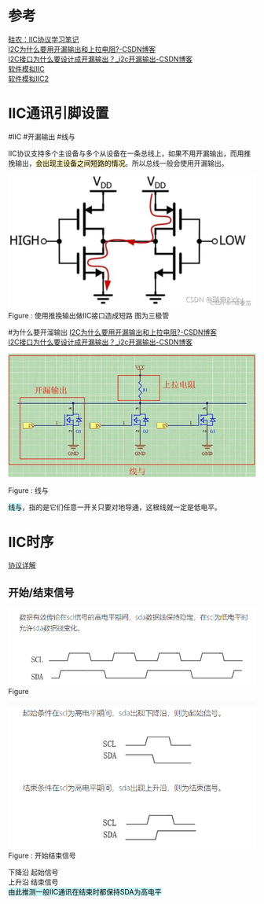 # 参考 

[硅农：IIC协议学习笔记](https://zhuanlan.zhihu.com/p/34674402)     
[I2C为什么要用开漏输出和上拉电阻?-CSDN博客](https://blog.csdn.net/HackEle/article/details/122572423)     
[I2C接口为什么要设计成开漏输出？\_i2c开漏输出-CSDN博客](https://blog.csdn.net/m0_65346989/article/details/130566260)    
[软件模拟IIC](https://blog.csdn.net/as480133937/article/details/105366932)   
[软件模拟IIC2](https://blog.csdn.net/as480133937/article/details/105366932)     

# IIC通讯引脚设置
#IIC  #开漏输出 #线与

IIC协议支持多个主设备与多个从设备在一条总线上，如果不用开漏输出，而用推挽输出，<mark style="background: #FFF3A3A6;">会出现主设备之间短路的情况</mark>。所以总线一般会使用开漏输出。

![](assets/Pasted%20image%2020231112112114.png)
Figure : 使用推挽输出做IIC接口造成短路 图为三极管  

#为什么要开溜输出
[I2C为什么要用开漏输出和上拉电阻?-CSDN博客](https://blog.csdn.net/HackEle/article/details/122572423)  
[I2C接口为什么要设计成开漏输出？\_i2c开漏输出-CSDN博客](https://blog.csdn.net/m0_65346989/article/details/130566260)  

![](assets/Pasted%20image%2020231112110800.png)

Figure : 线与  

<mark style="background: #ABF7F7A6;">线与</mark>，指的是它们任意一开关只要对地导通，这根线就一定是低电平。

# IIC时序
[协议详解](https://zhuanlan.zhihu.com/p/667758406)

## 开始/结束信号
![](assets/截图_20231112111146.png)
Figure 

![](assets/截图_20231112111220.png)
Figure  : 开始结束信号  

下降沿 起始信号  
上升沿 结束信号  
<mark style="background: #ABF7F7A6;">由此推测一般IIC通讯在结束时都保持SDA为高电平</mark>